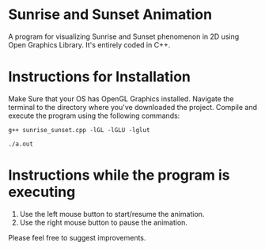 # Sunrise and Sunset Animation

A program for visualizing Sunrise and Sunset phenomenon in 2D using Open Graphics Library. It's entirely coded in C++.

# Instructions for Installation

Make Sure that your OS has OpenGL Graphics installed. Navigate the terminal to the directory where you've downloaded the project. Compile and execute the program using the following commands:

`g++ sunrise_sunset.cpp -lGL -lGLU -lglut`

`./a.out`

# Instructions while the program is executing

1. Use the left mouse button to start/resume the animation.
2. Use the right mouse button to pause the animation. 

Please feel free to suggest improvements.
